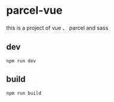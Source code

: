# parcel-vue

this is a project of vue 、 parcel and sass

## dev
```text
npm run dev
```

## build
```text
npm run build
```